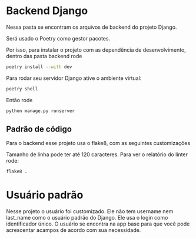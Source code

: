# Backend Django

Nessa pasta se encontram os arquivos de backend do projeto Django.

Será usado o Poetry  como gestor pacotes.

Por isso, para instalar o projeto com as dependência de desenvolvimento, dentro das pasta backend rode

```bash
poetry install --with dev
```

Para rodar seu servidor Django ative o ambiente virtual:

```bash
poetry shell
```

Então rode

```bash
python manage.py runserver
```

## Padrão de código
Para o backend esse projeto usa o flake8, com as seguintes customizações

Tamanho de linha pode ter até 120 caracteres. Para ver o relatório do linter rode:


```bash
flake8 .
```

# Usuário padrão

Nesse projeto o usuário foi customizado. Ele não tem username nem last_name como o usuário padrão do Django.
Ele usa o login como identificador único. O usuário se encontra na app base para que você pode acrescentar acampos de 
acordo com sua necessidade.

